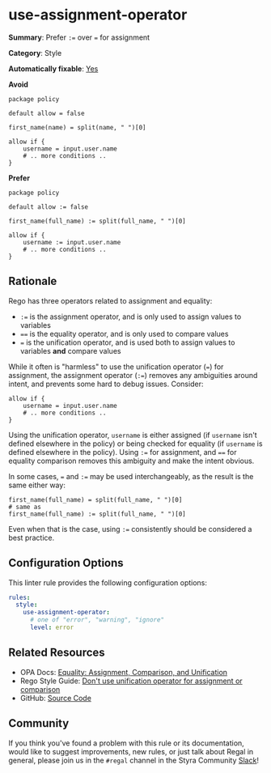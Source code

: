 # use-assignment-operator

**Summary**: Prefer `:=` over `=` for assignment

**Category**: Style

**Automatically fixable**: [Yes](/regal/fixing)

**Avoid**
```rego
package policy

default allow = false

first_name(name) = split(name, " ")[0]

allow if {
    username = input.user.name
    # .. more conditions ..
}
```

**Prefer**
```rego
package policy

default allow := false

first_name(full_name) := split(full_name, " ")[0]

allow if {
    username := input.user.name
    # .. more conditions ..
}
```

## Rationale

Rego has three operators related to assignment and equality:

- `:=` is the assignment operator, and is only used to assign values to variables
- `==` is the equality operator, and is only used to compare values
- `=` is the unification operator, and is used both to assign values to variables **and** compare values

While it often is "harmless" to use the unification operator (`=`) for assignment, the assignment operator (`:=`)
removes any ambiguities around intent, and prevents some hard to debug issues. Consider:

```rego
allow if {
    username = input.user.name
    # .. more conditions ..
}
```

Using the unification operator, `username` is either assigned (if `username` isn't defined elsewhere in the
policy) or being checked for equality (if `username` is defined elsewhere in the policy). Using `:=` for assignment,
and `==` for equality comparison removes this ambiguity and make the intent obvious.

In some cases, `=` and `:=` may be used interchangeably, as the result is the same either way:

```rego
first_name(full_name) = split(full_name, " ")[0]
# same as
first_name(full_name) := split(full_name, " ")[0]
```

Even when that is the case, using `:=` consistently should be considered a best practice.

## Configuration Options

This linter rule provides the following configuration options:

```yaml
rules:
  style:
    use-assignment-operator:
      # one of "error", "warning", "ignore"
      level: error
```

## Related Resources

- OPA Docs: [Equality: Assignment, Comparison, and Unification](https://www.openpolicyagent.org/docs/latest/policy-language/#equality-assignment-comparison-and-unification)
- Rego Style Guide: [Don't use unification operator for assignment or comparison](https://github.com/StyraInc/rego-style-guide#dont-use-unification-operator-for-assignment-or-comparison)
- GitHub: [Source Code](https://github.com/StyraInc/regal/blob/main/bundle/regal/rules/style/use-assignment-operator/use_assignment_operator.rego)

## Community

If you think you've found a problem with this rule or its documentation, would like to suggest improvements, new rules,
or just talk about Regal in general, please join us in the `#regal` channel in the Styra Community
[Slack](https://inviter.co/styra)!
